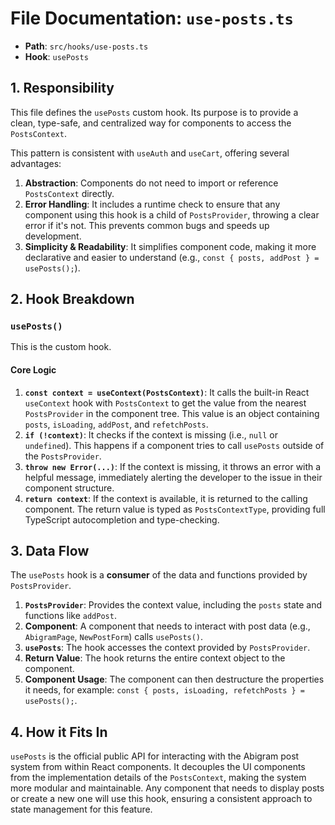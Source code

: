 # File Documentation: `use-posts.ts`

-   **Path**: `src/hooks/use-posts.ts`
-   **Hook**: `usePosts`

## 1. Responsibility

This file defines the `usePosts` custom hook. Its purpose is to provide a clean, type-safe, and centralized way for components to access the `PostsContext`.

This pattern is consistent with `useAuth` and `useCart`, offering several advantages:
1.  **Abstraction**: Components do not need to import or reference `PostsContext` directly.
2.  **Error Handling**: It includes a runtime check to ensure that any component using this hook is a child of `PostsProvider`, throwing a clear error if it's not. This prevents common bugs and speeds up development.
3.  **Simplicity & Readability**: It simplifies component code, making it more declarative and easier to understand (e.g., `const { posts, addPost } = usePosts();`).

## 2. Hook Breakdown

### `usePosts()`

This is the custom hook.

#### Core Logic
1.  **`const context = useContext(PostsContext)`**: It calls the built-in React `useContext` hook with `PostsContext` to get the value from the nearest `PostsProvider` in the component tree. This value is an object containing `posts`, `isLoading`, `addPost`, and `refetchPosts`.
2.  **`if (!context)`**: It checks if the context is missing (i.e., `null` or `undefined`). This happens if a component tries to call `usePosts` outside of the `PostsProvider`.
3.  **`throw new Error(...)`**: If the context is missing, it throws an error with a helpful message, immediately alerting the developer to the issue in their component structure.
4.  **`return context`**: If the context is available, it is returned to the calling component. The return value is typed as `PostsContextType`, providing full TypeScript autocompletion and type-checking.

## 3. Data Flow

The `usePosts` hook is a **consumer** of the data and functions provided by `PostsProvider`.

1.  **`PostsProvider`**: Provides the context value, including the `posts` state and functions like `addPost`.
2.  **Component**: A component that needs to interact with post data (e.g., `AbigramPage`, `NewPostForm`) calls `usePosts()`.
3.  **`usePosts`**: The hook accesses the context provided by `PostsProvider`.
4.  **Return Value**: The hook returns the entire context object to the component.
5.  **Component Usage**: The component can then destructure the properties it needs, for example: `const { posts, isLoading, refetchPosts } = usePosts();`.

## 4. How it Fits In

`usePosts` is the official public API for interacting with the Abigram post system from within React components. It decouples the UI components from the implementation details of the `PostsContext`, making the system more modular and maintainable. Any component that needs to display posts or create a new one will use this hook, ensuring a consistent approach to state management for this feature.

